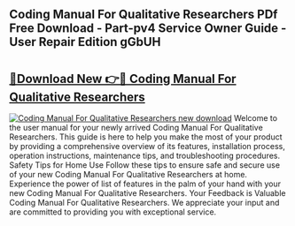 ## Coding Manual For Qualitative Researchers PDf Free Download - Part-pv4 Service Owner Guide - User Repair Edition gGbUH

# <h2><a href="http://bc3935.oget.top/?id=Coding+Manual+For+Qualitative+Researchers">🔗Download New 👉🔴 Coding Manual For Qualitative Researchers</a></h2>

[![Coding Manual For Qualitative Researchers new download](https://i.imgur.com/5g1atiW.png)](http://bc3935.oget.top/?id=Coding+Manual+For+Qualitative+Researchers)
Welcome to the user manual for your newly arrived Coding Manual For Qualitative Researchers. This guide is here to help you make the most of your product by providing a comprehensive overview of its features, installation process, operation instructions, maintenance tips, and troubleshooting procedures. Safety Tips for Home Use Follow these tips to ensure safe and secure use of your new Coding Manual For Qualitative Researchers at home. Experience the power of list of features in the palm of your hand with your new Coding Manual For Qualitative Researchers. Your Feedback is Valuable Coding Manual For Qualitative Researchers. We appreciate your input and are committed to providing you with exceptional service.
